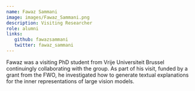 ```yaml
---
name: Fawaz Sammani
image: images/Fawaz_Sammani.png
description: Visiting Researcher
role: alumni
links:
   github: fawazsammani
   twitter: fawaz_sammani
---
```


Fawaz was a visiting PhD student from Vrije Universiteit Brussel continuingly collaborating with the group. As part of his visit, funded by a grant from the FWO, he investigated how to generate textual explanations for the inner representations of large vision models.